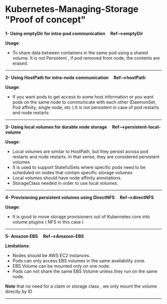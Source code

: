 # Kubernetes-Managing-Storage  "Proof of concept"

**1- Using emptyDir for intra-pod communication &nbsp;&nbsp;&nbsp;&nbsp;Ref-->emptyDir**

**Usage**:
  - To share data between containers in the same pod using a shared volume.
It is not Persistent , if pod removed from node, the contents are erased.
__________________________________________________________________________
**2- Using HostPath for intra-node communication &nbsp;&nbsp;&nbsp;&nbsp;Ref-->hostPath**

**Usage**:

  - If you want pods to get access to some host information or you want pods on the same node to communicate with each other (DaemonSet, Pod affinity, single node, etc )
It is not persistent in case of pod restarts and node restarts   
___________________________________________________________________________
**3- Using local volumes for durable node storage  &nbsp;&nbsp;&nbsp;&nbsp;Ref-->persistent-local-volume**

**Usage**:
  - Local volumes are similar to HostPath, but they persist across pod restarts and node restarts. In that sense, they are considered persistent volumes
  - It is used to support StatefulSets where specific pods need to be scheduled on nodes that contain specific storage volumes
  - Local volumes should have node affinity annotations. 
  - StorageClass needed in order to use local volumes.
____________________________________________________________________________
**4- Provisioning persistent volumes using DirectNFS   &nbsp;&nbsp;&nbsp;&nbsp;Ref-->directNFS**

**Usage**:
 - It is good to move storage provisioners out of Kubernetes core into volume plugins ( NFS in this case )
____________________________________________________________________________
**5- Amazon EBS  &nbsp;&nbsp;&nbsp;&nbsp;Ref-->Amazon-EBS** 

**Limitations**:
  - Nodes should be AWS EC2 instances.
  - Pods can only access EBS volumes in the same availability zone.
  - EBS Volume can be mounted only on one node.
  - Pods can not share the same EBS Volume unless they run on the same node.

**Note** that no need for a claim or storage class , we only mount the volume directly by ID
_____________________________________________________________________________
